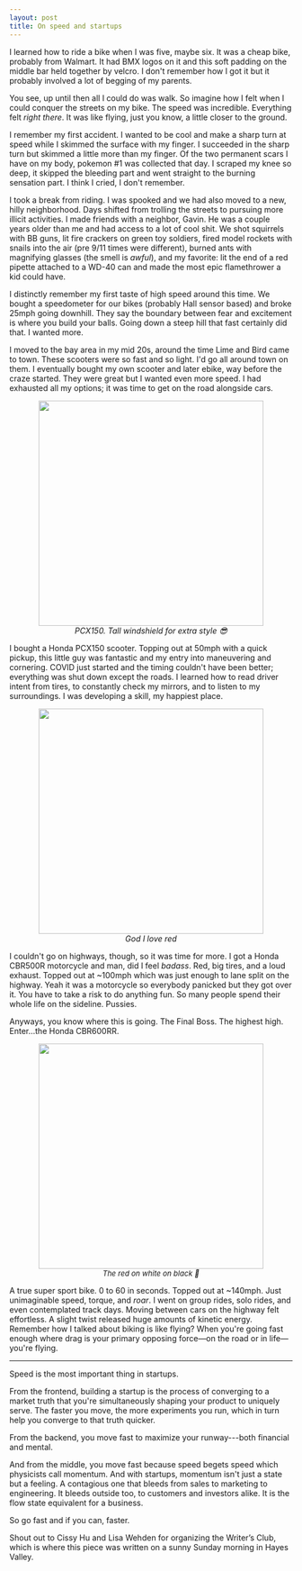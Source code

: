 ```yaml
---
layout: post
title: On speed and startups
---
```


I learned how to ride a bike when I was five, maybe six. It was a cheap bike, probably from Walmart. It had BMX logos on it and this soft padding on the middle bar held together by velcro. I don't remember how I got it but it probably involved a lot of begging of my parents. 

You see, up until then all I could do was walk. So imagine how I felt when I could conquer the streets on my bike. The speed was incredible. Everything felt *right there*. It was like flying, just you know, a little closer to the ground.

I remember my first accident. I wanted to be cool and make a sharp turn at speed while I skimmed the surface with my finger. I succeeded in the sharp turn but skimmed a little more than my finger. Of the two permanent scars I have on my body, pokemon #1 was collected that day. I scraped my knee so deep, it skipped the bleeding part and went straight to the burning sensation part. I think I cried, I don't remember.

I took a break from riding. I was spooked and we had also moved to a new, hilly neighborhood. Days shifted from trolling the streets to pursuing more illicit activities. I made friends with a neighbor, Gavin. He was a couple years older than me and had access to a lot of cool shit. We shot squirrels with BB guns, lit fire crackers on green toy soldiers, fired model rockets with snails into the air (pre 9/11 times were different), burned ants with magnifying glasses (the smell is _awful_), and my favorite: lit the end of a red pipette attached to a WD-40 can and made the most epic flamethrower a kid could have.

I distinctly remember my first taste of high speed around this time. We bought a speedometer for our bikes (probably Hall sensor based) and broke 25mph going downhill. They say the boundary between fear and excitement is where you build your balls. Going down a steep hill that fast certainly did that. I wanted more.

I moved to the bay area in my mid 20s, around the time Lime and Bird came to town. These scooters were so fast and so light. I'd go all around town on them. I eventually bought my own scooter and later ebike, way before the craze started. They were great but I wanted even more speed. I had exhausted all my options; it was time to get on the road alongside cars.


<p align="center">
<img width="400" src="https://i.imgur.com/68q7T2A.png"/>
<br/>
  <i>PCX150. Tall windshield for extra style 😎</i>
</p>

I bought a Honda PCX150 scooter. Topping out at 50mph with a quick pickup, this little guy was fantastic and my entry into maneuvering and cornering. COVID just started and the timing couldn't have been better; everything was shut down except the roads. I learned how to read driver intent from tires, to constantly check my mirrors, and to listen to my surroundings. I was developing a skill, my happiest place.

<p align="center">
<img width="400" src="https://i.imgur.com/tPbkItU.png"/>
<br/>
  <i >God I love red</i>
</p>

I couldn't go on highways, though, so it was time for more. I got a Honda CBR500R motorcycle and man, did I feel *badass*. Red, big tires, and a loud exhaust. Topped out at ~100mph which was just enough to lane split on the highway. Yeah it was a motorcycle so everybody panicked but they got over it. You have to take a risk to do anything fun. So many people spend their whole life on the sideline. Pussies.

Anyways, you know where this is going. The Final Boss. The highest high. Enter…the Honda CBR600RR.

<p align="center">
<img width="400" src="https://i.imgur.com/VIkGwTk.png"/>
<br/>
  <i style="font-size: small">The red on white on black 🤤</i></small>
</p>

A true super sport bike. 0 to 60 in seconds. Topped out at ~140mph. Just unimaginable speed, torque, and _roar_. I went on group rides, solo rides, and even contemplated track days. Moving between cars on the highway felt effortless. A slight twist released huge amounts of kinetic energy. Remember how I talked about biking is like flying? When you're going fast enough where drag is your primary opposing force—on the road or in life—you're flying.

-------------

Speed is the most important thing in startups.

From the frontend, building a startup is the process of converging to a market truth that you're simultaneously shaping your product to uniquely serve. The faster you move, the more experiments you run, which in turn help you converge to that truth quicker. 

From the backend, you move fast to maximize your runway---both financial and mental.

And from the middle, you move fast because speed begets speed which physicists call momentum. And with startups, momentum isn't just a state but a feeling. A contagious one that bleeds from sales to marketing to engineering. It bleeds outside too, to customers and investors alike. It is the flow state equivalent for a business. 

So go fast and if you can, faster.

Shout out to Cissy Hu and Lisa Wehden for organizing the Writer’s Club, which is where this piece was written on a sunny Sunday morning in Hayes Valley.
